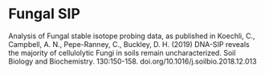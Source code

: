 # Fungal SIP

Analysis of Fungal stable isotope probing data, as published in Koechli, C., Campbell, A. N., Pepe-Ranney, C., Buckley, D. H. (2019) DNA-SIP reveals the majority of cellulolytic Fungi in soils remain uncharacterized. Soil Biology and Biochemistry. 130:150-158. doi.org/10.1016/j.soilbio.2018.12.013
